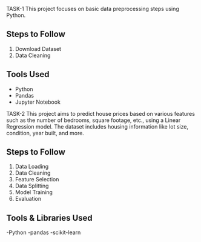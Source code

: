 TASK-1
This project focuses on basic data preprocessing steps using Python.
## Steps to Follow
1. Download Dataset
2. Data Cleaning
## Tools Used
- Python  
- Pandas  
- Jupyter Notebook
  
TASK-2
This project aims to predict house prices based on various features such as the number of bedrooms, square footage, etc., using a Linear Regression model. The dataset includes housing information like lot size, condition, year built, and more.
## Steps to Follow
1. Data Loading
2. Data Cleaning
3. Feature Selection
4. Data Splitting
5. Model Training
6. Evaluation
## Tools & Libraries Used
-Python 
-pandas
-scikit-learn

